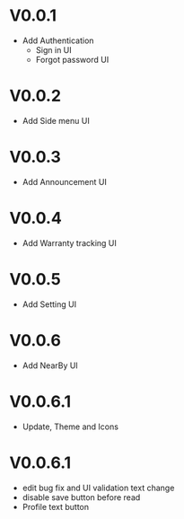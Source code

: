 # V0.0.1

- Add Authentication
  - Sign in UI
  - Forgot password UI

# V0.0.2

- Add Side menu UI

# V0.0.3

- Add Announcement UI

# V0.0.4

- Add Warranty tracking UI

# V0.0.5

- Add Setting UI

# V0.0.6

- Add NearBy UI

# V0.0.6.1

- Update, Theme and Icons

# V0.0.6.1

- edit bug fix and UI validation text change 
- disable save button before read
- Profile text button
